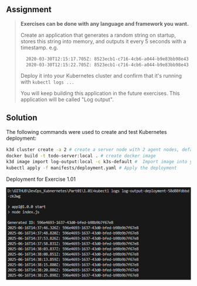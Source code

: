 ## Assignment

> 
> **Exercises can be done with any language and framework you want.**
> 
> Create an application that generates a random string on startup, stores this string into memory, and outputs it every 5 seconds with a timestamp. e.g.
> 
>       2020-03-30T12:15:17.705Z: 8523ecb1-c716-4cb6-a044-b9e83bb98e43   
>       2020-03-30T12:15:22.705Z: 8523ecb1-c716-4cb6-a044-b9e83bb98e43
> 
> Deploy it into your Kubernetes cluster and confirm that it's running with `kubectl logs ...`
> 
> You will keep building this application in the future exercises. This application will be called "Log output".

## Solution

The following commands were used to create and test Kubernetes deployment:
```bash
k3d cluster create -a 2 # create a server node with 2 agent nodes, default name: k3s-default
docker build -t todo-server:local . # create docker image
k3d image import log-output:local -c k3s-default #  Import image into your k3d cluster
kubectl apply -f manifests/deployment.yaml # Apply the deployment
```

Deployment for Exercise 1.01

![alt text](image.png)
